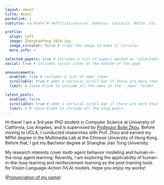 ```yaml
---
layout: about
title: About
permalink: /
subtitle: <a href='#'>Affiliations</a>. Address. Contacts. Motto. Etc.

profile:
  align: left
  image: ZhenghaoPeng-2024.jpg
  image_circular: false # crops the image to make it circular
  more_info: >

selected_papers: true # includes a list of papers marked as "selected={true}"
social: true # includes social icons at the bottom of the page

announcements:
  enabled: true # includes a list of news items
  scrollable: true # adds a vertical scroll bar if there are more than 3 news items
  limit: # leave blank to include all the news in the `_news` folder

latest_posts:
  enabled: false
  scrollable: true # adds a vertical scroll bar if there are more than 3 new posts items
  limit: 3 # leave blank to include all the blog posts
---
```


Hi there! I am a 3rd year PhD student in Computer Science at University of California, Los Angeles, and is supervised by [Professor Bolei Zhou](https://boleizhou.github.io).
Before moving to UCLA, I conducted researches with Prof. Zhou and earned my MPhil degree in the Multimedia Lab at the Chinese University of Hong Kong. Before that, I got my Bachelor degree at Shanghai Jiao Tong University.

My research interests cover multi-agent behavior modeling and human-in-the-loop agent learning.
Recently, I am exploring the applicability of human-in-the-loop learning and reinforcement learning as the post-training tools for Vision-Language-Action (VLA) models.
Hope you enjoy my works!

([Pronunciation of my name](pronunciation))

